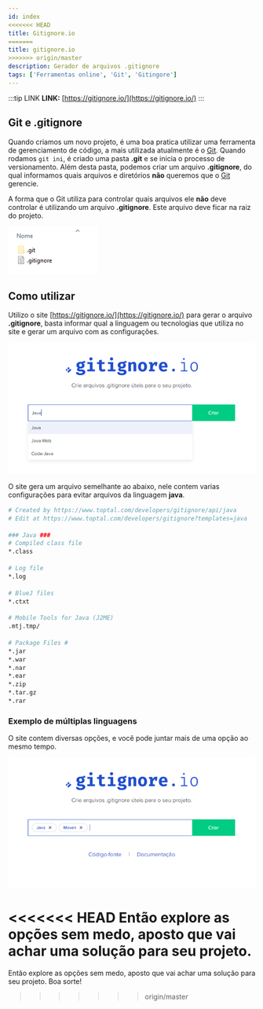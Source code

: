 ```yaml
---
id: index
<<<<<<< HEAD
title: Gitignore.io
=======
title: gitignore.io
>>>>>>> origin/master
description: Gerador de arquivos .gitignore
tags: ['Ferramentas online', 'Git', 'Gitingore']
---
```


:::tip LINK
**LINK:** [https://gitignore.io/](https://gitignore.io/)
:::

## Git e .gitignore

Quando criamos um novo projeto, é uma boa pratica utilizar uma ferramenta de gerenciamento de código, a mais utilizada atualmente é o [Git](https://git-scm.com/). Quando rodamos `git ini`, é criado uma pasta **.git** e se inicia o processo de versionamento. Além desta pasta, podemos criar um arquivo **.gitignore**, do qual informamos quais arquivos e diretórios **não** queremos que o [Git](https://git-scm.com/) gerencie.

A forma que o Git utiliza para controlar quais arquivos ele **não** deve controlar é utilizando um arquivo **.gitignore**. Este arquivo deve ficar na raiz do projeto.

<div style={{textAlign: 'center'}}>

![Local onde o arquivo '.gitignore' deve ficar](./imagem_1.png)  

</div>

## Como utilizar


Utilizo o site [https://gitignore.io/](https://gitignore.io/) para gerar o arquivo **.gitignore**, basta informar qual a linguagem ou tecnologias que utiliza no site e gerar um arquivo com as configurações.

<div style={{textAlign: 'center'}}>

![img](imagem_2.png)

</div>

O site gera um arquivo semelhante ao abaixo, nele contem varias configurações para evitar arquivos da linguagem **java**.

```bash title=".gitignore" showLineNumbers={true}
# Created by https://www.toptal.com/developers/gitignore/api/java
# Edit at https://www.toptal.com/developers/gitignore?templates=java

### Java ###
# Compiled class file
*.class

# Log file
*.log

# BlueJ files
*.ctxt

# Mobile Tools for Java (J2ME)
.mtj.tmp/

# Package Files #
*.jar
*.war
*.nar
*.ear
*.zip
*.tar.gz
*.rar
```

### Exemplo de múltiplas linguagens

O site contem diversas opções, e você pode juntar mais de uma opção ao mesmo tempo.

<div style={{textAlign: 'center'}}>

![img](imagem_3.png)

</div>

<<<<<<< HEAD
Então explore as opções sem medo, aposto que vai achar uma solução para seu projeto.
=======
Então explore as opções sem medo, aposto que vai achar uma solução para seu projeto. Boa sorte!
>>>>>>> origin/master
